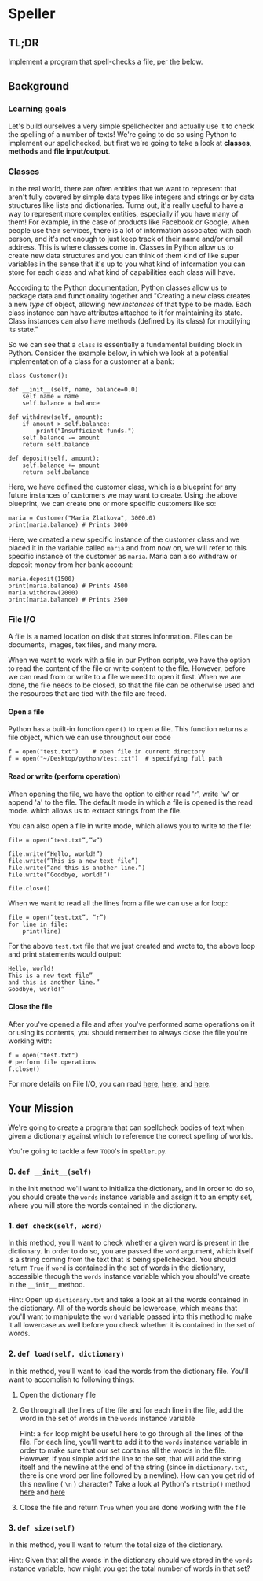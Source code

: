 # Speller

## TL;DR

Implement a program that spell-checks a file, per the below.

## Background

### Learning goals

Let's build ourselves a very simple spellchecker and actually use it to check the spelling of a number of texts! We're going to do so using Python to implement our spellchecked, but first we're going to take a look at **classes**, **methods** and **file input/output**.

### Classes

In the real world, there are often entities that we want to represent that aren't fully covered by simple data types like integers and strings or by data structures like lists and dictionaries. Turns out, it's really useful to have a way to represent more complex entities, especially if you have many of them! For example, in the case of products like Facebook or Google, when people use their services, there is a lot of information associated with each person, and it's not enough to just keep track of their name and/or email address. This is where classes come in. Classes in Python allow us to create new data structures and you can think of them kind of like super variables in the sense that it's up to you what kind of information you can store for each class and what kind of capabilities each class will have.

According to the Python [documentation](https://docs.python.org/3/tutorial/classes.html), Python classes allow us to package data and functionality together and "Creating a new class creates a new *type* of object, allowing new *instances* of that type to be made. Each class instance can have attributes attached to it for maintaining its state. Class instances can also have methods (defined by its class) for modifying its state."

So we can see that a `class` is essentially a fundamental building block in Python. Consider the example below, in which we look at a potential implementation of a class for a customer at a bank:

```
class Customer():

def __init__(self, name, balance=0.0)
	self.name = name
	self.balance = balance

def withdraw(self, amount):
	if amount > self.balance:
		print("Insufficient funds.")
	self.balance -= amount
	return self.balance

def deposit(self, amount):
	self.balance += amount
	return self.balance
```

Here, we have defined the customer class, which is a blueprint for any future instances of customers we may want to create. Using the above blueprint, we can create one or more specific customers like so:

```
maria = Customer("Maria Zlatkova", 3000.0)
print(maria.balance) # Prints 3000
```

Here, we created a new specific instance of the customer class and we placed it in the variable called `maria` and from now on, we will refer to this specific instance of the customer as `maria`.  Maria can also withdraw or deposit money from her bank account:

```
maria.deposit(1500)
print(maria.balance) # Prints 4500
maria.withdraw(2000)
print(maria.balance) # Prints 2500
```

### File I/O

A file is a named location on disk that stores information. Files can be documents, images, tex files, and many more.

When we want to work with a file in our Python scripts, we have the option to read the content of the file or write content to the file. However, before we can read from or write to a file we need to open it first. When we are done, the file needs to be closed, so that the file can be otherwise used and the resources that are tied with the file are freed.

#### Open a file

Python has a built-in function `open()` to open a file. This function returns a file object, which we can use throughout our code
```
f = open("test.txt")    # open file in current directory
f = open("~/Desktop/python/test.txt")  # specifying full path
```

#### Read or write (perform operation)

When opening the file, we have the option to either read 'r', write 'w' or append 'a' to the file. The default mode in which a file is opened is the read mode. which allows us to extract strings from the file.

You can also open a file in write mode, which allows you to write to the file:

```
file = open(“test.txt”,”w”) 
 
file.write(“Hello, world!”) 
file.write(“This is a new text file”) 
file.write(“and this is another line.”) 
file.write(“Goodbye, world!”) 
 
file.close() 
```

When we want to read all the lines from a file we can use a for loop:
```
file = open(“test.txt”, “r”) 
for line in file: 
	print(line)
```
For the above `test.txt` file that we just created and wrote to, the above loop and print statements would output:
```
Hello, world!
This is a new text file”
and this is another line.” 
Goodbye, world!”
```

#### Close the file

After you've opened a file and after you've performed some operations on it or using its contents, you should remember to always close the file you're working with:

```
f = open("test.txt")
# perform file operations
f.close()
```

For more details on File I/O, you can read [here](https://docs.python.org/3/tutorial/inputoutput.html), [here](https://www.programiz.com/python-programming/file-operation), and [here](http://www.pythonforbeginners.com/files/reading-and-writing-files-in-python).

## Your Mission

We're going to create a program that can spellcheck bodies of text when given a dictionary against which to reference the correct spelling of worlds.

You're going to tackle a few `TODO`'s in `speller.py`.

### 0. `def __init__(self)` 
In the init method we'll want to initializa the dictionary, and in order to do so, you should create the `words` instance variable and assign it to an empty set, where you will store the words contained in the dictionary. 

### 1. `def check(self, word)`
In this method, you'll want to check whether a given word is present in the dictionary. In order to do so, you are passed the `word` argument, which itself is a string coming from the text that is being spellchecked. You should return `True` if `word` is contained in the set of words in the dictionary, accessible through the `words` instance variable which you should've create in the `__init__` method.

Hint: Open up `dictionary.txt` and take a look at all the words contained in the dictionary. All of the words should be lowercase, which means that you'll want to manipulate the `word` variable passed into this method to make it all lowercase as well before you check whether it is contained in the set of words.

### 2. `def load(self, dictionary)`
In this method, you'll want to load the words from the dictionary file. You'll want to accomplish to following things:

1. Open the dictionary file
2. Go through all the lines of the file and for each line in the file, add the word in the set of words in the `words` instance variable

   Hint: a `for` loop might be useful here to go through all the lines of the file. For each line, you'll want to add it to the `words` instance variable in order to make sure that our set contains all the words in the file. However, if you simple add the line to the set, that will add the string itself and the newline at the end of the string (since in `dictionary.txt`, there is one word per line followed by a newline). How can you get rid of this newline ( `\n` ) character? Take a look at Python's `rtstrip()` method [here](https://www.tutorialspoint.com/python/string_rstrip.htm) and [here](http://python-reference.readthedocs.io/en/latest/docs/str/rstrip.html)

3. Close the file and return `True` when you are done working with the file



### 3. `def size(self)`
In this method, you'll want to return the total size of the dictionary. 

Hint: Given that all the words in the dictionary should we stored in the `words` instance variable, how might you get the total number of words in that set?


